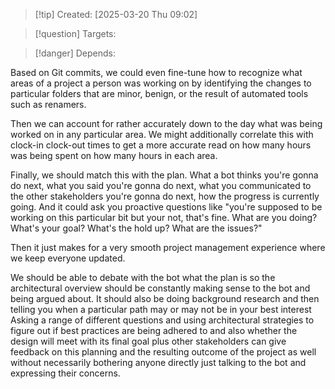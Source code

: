 
>[!tip] Created: [2025-03-20 Thu 09:02]

>[!question] Targets: 

>[!danger] Depends: 

Based on Git commits, we could even fine-tune how to recognize what areas of a project a person was working on by identifying the changes to particular folders that are minor, benign, or the result of automated tools such as renamers. 

Then we can account for rather accurately down to the day what was being worked on in any particular area. We might additionally correlate this with clock-in clock-out times to get a more accurate read on how many hours was being spent on how many hours in each area. 

Finally, we should match this with the plan. What a bot thinks you're gonna do next, what you said you're gonna do next, what you communicated to the other stakeholders you're gonna do next, how the progress is currently going. And it could ask you proactive questions like "you're supposed to be working on this particular bit but your not, that's fine. What are you doing? What's your goal? What's the hold up? What are the issues?" 

Then it just makes for a very smooth project management experience where we keep everyone updated. 

We should be able to debate with the bot what the plan is so the architectural overview should be constantly making sense to the bot and being argued about. It should also be doing background research and then telling you when a particular path may or may not be in your best interest Asking a range of different questions and using architectural strategies to figure out if best practices are being adhered to and also whether the design will meet with its final goal plus other stakeholders can give feedback on this planning and the resulting outcome of the project as well without necessarily bothering anyone directly just talking to the bot and expressing their concerns. 